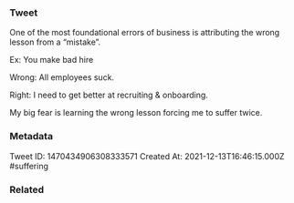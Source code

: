 ### Tweet
One of the most foundational errors of business is attributing the wrong lesson from a “mistake”. 

Ex: You make bad hire 

Wrong: All employees suck. 

Right: I need to get better at recruiting &amp; onboarding.

My big fear is learning the wrong lesson forcing me to suffer twice.

### Metadata
Tweet ID: 1470434906308333571
Created At: 2021-12-13T16:46:15.000Z
#suffering

### Related

